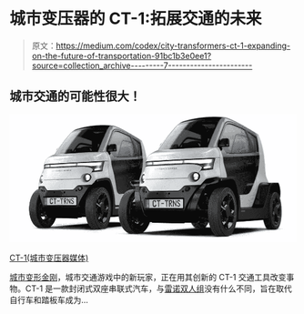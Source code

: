 # 城市变压器的 CT-1:拓展交通的未来

> 原文：<https://medium.com/codex/city-transformers-ct-1-expanding-on-the-future-of-transportation-91bc1b3e0ee1?source=collection_archive---------7----------------------->

## 城市交通的可能性很大！

![](img/37a86f486c6f1ae8f9cfd59776a949d1.png)

[CT-1(城市变压器媒体)](https://static.wixstatic.com/media/05766b_0f50d221a545407fabede4a2f18e8f4a~mv2.png/v1/fill/w_1000,h_446,al_c,q_90,enc_auto/CT.png)

[城市变形金刚](https://www.citytransformer.com/)，城市交通游戏中的新玩家，正在用其创新的 CT-1 交通工具改变事物。CT-1 是一款封闭式双座串联式汽车，与[雷诺双人组](/codex/introducing-the-renault-duo-the-tandem-city-ev-3952f4ac13f5)没有什么不同，旨在取代自行车和踏板车成为…